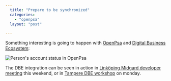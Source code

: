 ```yaml
---
  title: "Prepare to be synchronized"
  categories: 
    - "openpsa"
  layout: "post"

---
```

Something interesting is going to happen with [OpenPsa][1] and [Digital Business Ecosystem][2]:

![Person's account status in OpenPsa](http://bergie.iki.fi/midcom-serveattachmentguid-57b480c22047aa8050c19c26784c2d45/dbe-serviceid-openpsa-person.jpg)

The DBE integration can be seen in action in [Link&ouml;ping Midgard developer meeting][3] this weekend, or in [Tampere DBE workshop][4] on monday.

[1]: http://www.openpsa.org/
[2]: http://www.digitalecosystem.org/
[3]: http://www.midgard-project.org/midcom-permalink-493afb339806fac6b95777f2f7c39ca1
[4]: http://www.coss.fi/midcom-permalink-1ba0e1f0c2ed5cd13f122cb6bfc7d2a1